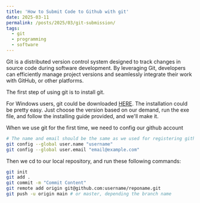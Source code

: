 ```yaml
---
title: 'How to Submit Code to Github with git'
date: 2025-03-11
permalink: /posts/2025/03/git-submission/
tags:
  - git
  - programming
  - software
---
```


Git is a distributed version control system designed to track changes in source code during software development. By leveraging Git, developers can efficiently manage project versions and seamlessly integrate their work with GitHub, or other platforms.

The first step of using git is to install git.

For Windows users, git could be downloaded [HERE](https://git-scm.com/downloads/win). The installation could be pretty easy. Just choose the version based on our demand, run the exe file, and follow the installing guide provided, and we'll make it.

When we use git for the first time, we need to config our github account

```bash
# The name and email should be the same as we used for registering github
git config --global user.name "username"
git config --global user.email "email@example.com"
```

Then we cd to our local repository, and run these following commands:

```bash
git init
git add .
git commit -m "Commit Content"
git remote add origin git@github.com:username/reponame.git
git push -u origin main # or master, depending the branch name
```